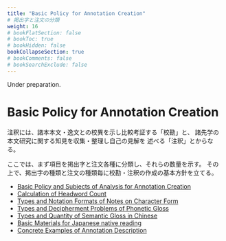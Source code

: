 ```yaml
---
title: "Basic Policy for Annotation Creation"
# 掲出字と注文の分類
weight: 16
# bookFlatSection: false
# bookToc: true
# bookHidden: false
bookCollapseSection: true
# bookComments: false
# bookSearchExclude: false
---
```


Under preparation.

# Basic Policy for Annotation Creation

注釈には、諸本本文・逸文との校異を示し比較考証する「校勘」と、
諸先学の本文研究に関する知見を収集・整理し自己の見解を
述べる「注釈」とからなる。

ここでは、まず項目を掲出字と注文各種に分類し、それらの数量を示す。
その上で、掲出字の種類と注文の種類毎に校勘・注釈の作成の基本方針を立てる。

- [Basic Policy and Subjects of Analysis for Annotation Creation](./05-01-basic-policy/./05-01-basic-policy/)
- [Calculation of Headword Count](./05-02-headword-count/)
- [Types and Notation Formats of Notes on Character Form](./05-03-jitaichu-formats/)
- [Types and Decipherment Problems of Phonetic Gloss](./05-04-onchu-problems/)
- [Types and Quantity of Semantic Gloss in Chinese](./05-05-gichu-quantity/)
- [Basic Materials for Japanese native reading](./05-06-wakun-materials/)
- [Concrete Examples of Annotation Description](./05-07-annotation-examples/)
